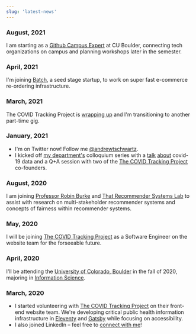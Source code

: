 ```yaml
---
slug: 'latest-news'
---
```


### August, 2021

I am starting as a [Github Campus Expert](https://githubcampus.expert/) at CU Boulder, connecting
tech organizations on campus and planning workshops later in the semester.

### April, 2021

I'm joining [Batch](https://getbatch.com), a seed stage startup, to work on super fast
e-commerce re-ordering infrastructure.

### March, 2021

The COVID Tracking Project is [wrapping up](https://covidtracking.com/analysis-updates/covid-tracking-project-end-march-7)
and I'm transitioning to another part-time gig.

### January, 2021

- I'm on Twitter now! Follow me [@andrewtschwartz](https://twitter.com/andrewtschwartz).
- I kicked off [my department's](https://www.colorado.edu/cmci/infoscience) colloquium
  series with a [talk](https://twitter.com/neurdy/status/1352074959800197120)
  [about](https://twitter.com/palen/status/1352010423663431681) covid-19 data and a Q+A
  session with two of the [The COVID Tracking Project](https://covidtracking.com/) co-founders.

### August, 2020

I am joining [Professor Robin Burke](https://www.colorado.edu/cmci/people/college-leadership/robin-burke)
and [That Recommender Systems Lab](http://www.that-recsys-lab.net/) to assist
with research on multi-stakeholder recommender systems and concepts of fairness
within recommender systems.

### May, 2020

I will be joining [The COVID Tracking Project](https://covidtracking.com/) as a Software
Engineer on the website team for the forseeable future.

### April, 2020

I'll be attending the [University of Colorado, Boulder](https://www.colorado.edu/)
in the fall of 2020, majoring in [Information Science](https://www.colorado.edu/cmci/infoscience).

### March, 2020

- I started volunteering with [The COVID Tracking Project](https://covidtracking.com/)
  on their front-end website team. We're developing critical public health
  information infrastructure in [Eleventy](https://www.11ty.dev/) and
  [Gatsby](https://www.gatsbyjs.org) while focusing on accessibility.
- I also joined LinkedIn – feel free to [connect with me](https://www.linkedin.com/in/andrewtschwartz/)!

